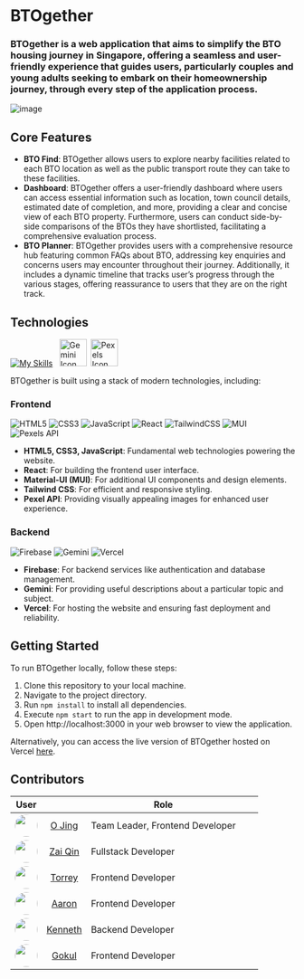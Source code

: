 # BTOgether

<h3>BTOgether is a web application that aims to simplify the BTO housing journey in Singapore, offering a seamless and user-friendly experience that guides users, particularly couples and young adults seeking to embark on their homeownership journey, through every step of the application process.</h3>

![image](https://github.com/J0JIng/BTOgether/assets/111691710/ba4c7d37-5d9d-4e96-a354-bf4cc36faeeb)

## Core Features
- **BTO Find**: BTOgether allows users to explore nearby facilities related to each BTO location as well as the public transport route they can take to these facilities.
- **Dashboard**: BTOgether offers a user-friendly dashboard where users can access essential information such as location, town council details, estimated date of completion, and more, providing a clear and concise view of each BTO property. Furthermore, users can conduct side-by-side comparisons of the BTOs they have shortlisted, facilitating a comprehensive evaluation process.
- **BTO Planner**: BTOgether provides users with a comprehensive resource hub featuring common FAQs about BTO, addressing key enquiries and concerns users may encounter throughout their journey. Additionally, it includes a dynamic timeline that tracks user’s progress through the various stages, offering reassurance to users that they are on the right track.


## Technologies
[![My Skills](https://skillicons.dev/icons?i=react,firebase,tailwind,mui,vercel,html,css,js,github,npm,vscode&theme=dark)](https://skillicons.dev)
&nbsp;&nbsp;<img src="https://www.gstatic.com/lamda/images/favicon_v1_150160cddff7f294ce30.svg" width="48px" height="48px" alt="Gemini Icon" />&nbsp;&nbsp;<img src="https://avatars.githubusercontent.com/u/12876026?s=200&v=4" width="48px" height="48px" alt="Pexels Icon" />

BTOgether is built using a stack of modern technologies, including:
### Frontend

![HTML5](https://img.shields.io/badge/html5-%23E34F26.svg?style=for-the-badge&logo=html5&logoColor=white)
![CSS3](https://img.shields.io/badge/css3-%231572B6.svg?style=for-the-badge&logo=css3&logoColor=white)
![JavaScript](https://img.shields.io/badge/javascript-%23323330.svg?style=for-the-badge&logo=javascript&logoColor=%23F7DF1E)
![React](https://img.shields.io/badge/react-%2320232a.svg?style=for-the-badge&logo=react&logoColor=%2361DAFB)
![TailwindCSS](https://img.shields.io/badge/tailwindcss-%2338B2AC.svg?style=for-the-badge&logo=tailwind-css&logoColor=white)
![MUI](https://img.shields.io/badge/MUI-%230081CB.svg?style=for-the-badge&logo=mui&logoColor=white)
![Pexels API](https://img.shields.io/badge/Pexels%20API-black?style=for-the-badge&logo=pexels)
- **HTML5, CSS3, JavaScript**: Fundamental web technologies powering the website.
- **React**: For building the frontend user interface.
- **Material-UI (MUI)**: For additional UI components and design elements.
- **Tailwind CSS**: For efficient and responsive styling.
- **Pexel API**: Providing visually appealing images for enhanced user experience.
### Backend

![Firebase](https://img.shields.io/badge/firebase-%23039BE5.svg?style=for-the-badge&logo=firebase)
![Gemini](https://img.shields.io/badge/Gemini-8E75B2?style=for-the-badge&logo=googlebard&logoColor=fff)
![Vercel](https://img.shields.io/badge/Vercel-black?style=for-the-badge&logo=vercel)
- **Firebase**: For backend services like authentication and database management.
- **Gemini**: For providing useful descriptions about a particular topic and subject.
- **Vercel**: For hosting the website and ensuring fast deployment and reliability.

## Getting Started
To run BTOgether locally, follow these steps:

1. Clone this repository to your local machine.
2. Navigate to the project directory.
3. Run `npm install` to install all dependencies.
4. Execute `npm start` to run the app in development mode.
5. Open http://localhost:3000 in your web browser to view the application.

Alternatively, you can access the live version of BTOgether hosted on Vercel [here](https://btogether-zq.vercel.app/).

## Contributors
| User ||Role|||
|-|-|-|-|-|
|<img src="https://avatars.githubusercontent.com/J0Jing" width="40" height="40" style="border-radius:50%">|<a href="https://github.com/J0Jing" style="text-align: center; display: block;">O Jing</a>|Team Leader, Frontend Developer
|<img src="https://avatars.githubusercontent.com/Zaiqin" width="40" height="40" style="border-radius:50%">|<a href="https://github.com/Zaiqin" style="text-align: center; display: block;">Zai Qin</a>|Fullstack Developer
|<img src="https://avatars.githubusercontent.com/TorDij" width="40" height="40" style="border-radius:50%">|<a href="https://github.com/TorDij" style="text-align: center; display: block;">Torrey</a>|Frontend Developer
|<img src="https://avatars.githubusercontent.com/paaronoia" width="40" height="40" style="border-radius:50%">|<a href="https://github.com/paaronoia" style="text-align: center; display: block;">Aaron</a>|Frontend Developer
|<img src="https://avatars.githubusercontent.com/kyew003" width="40" height="40" style="border-radius:50%">|<a href="https://github.com/kyew003" style="text-align: center; display: block;">Kenneth</a>|Backend Developer
|<img src="https://avatars.githubusercontent.com/xGokull" width="40" height="40" style="border-radius:50%">|<a href="https://github.com/xGokull" style="text-align: center; display: block;">Gokul</a>|Frontend Developer
